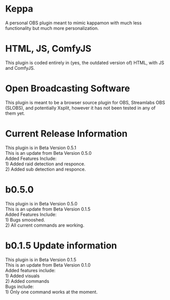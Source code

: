 # Keppa
A personal OBS plugin meant to mimic kappamon with much less functionality but much more personalization.
# HTML, JS, ComfyJS
This plugin is coded entirely in (yes, the outdated version of) HTML, with JS and ComfyJS.
# Open Broadcasting Software
This plugin is meant to be a browser source plugin for OBS, Streamlabs OBS (SLOBS), and potentially Xsplit, however it has not been tested in any of them yet.
# Current Release Information
This plugin is in Beta Version 0.5.1 <br>
This is an update from Beta Version 0.5.0 <br>
Added Features Include: <br>
    1) Added raid detection and responce. <br>
    2) Added sub detection and responce. <br>
# b0.5.0
This plugin is in Beta Version 0.5.0 <br>
This is an update from Beta Version 0.1.5 <br>
Added Features Include:<br>
    1) Bugs smooshed.<br>
    2) All current commands are working. <br>
# b0.1.5 Update information 
This plugin is in Beta Version 0.1.5 <br>
This is an update from Beta Version 0.1.0 <br>
Added features include: <br>
    1) Added visuals <br>
    2) Added commands <br>
Bugs include: <br>
    1) Only one command works at the moment. <br>
